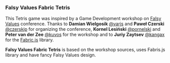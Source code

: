 ### Falsy Values Fabric Tetris

This Tetris game was inspired by a Game Development workshop on [Falsy Values](http://falsyvalues.com/) conference. Thanks to **Damian Wielgosik** [@varjs](http://twitter.com/varjs) and **Paweł Czerski** [@czerskip](http://twitter.com/czerskip) for organizing the conference, **Kornel Lesiński** [@pornelski](http://twitter.com/pornelski) and **Peter van der Zee** [@kuvos](http://twitter.com/kuvos) for the workshop and to **Juriy Zaytsev** [@kangax](http://twitter.com/kangax) for the [Fabric.js](http://github.com/kangax/fabric.js) library.

**Falsy Values Fabric Tetris** is based on the workshop sources, uses Fabris.js library and have fancy Falsy Values design.